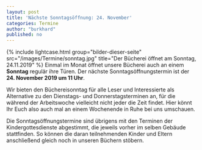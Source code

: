 ```yaml
---
layout: post
title: 'Nächste Sonntagsöffnung: 24. November'
categories: Termine
author: "burkhard"
published: no
---
```

{% include lightcase.html group="bilder-dieser-seite"
      src="/images/Termine/sonntag.jpg" 
      title="Der Bücherei öffnet am Sonntag, 24.11.2019" %}
Einmal im Monat öffnet unsere Bücherei auch an einem **Sonntag** regulär ihre Türen. Der nächste Sonntagsöffnungstermin ist der **24. November 2019 um 11 Uhr**.

Wir bieten den Büchereisonntag für alle Leser und Interessierte als Alternative zu den Dienstags- und Donnerstagsterminen an, für die während der Arbeitswoche vielleicht nicht jeder die Zeit findet. Hier könnt Ihr Euch also auch mal an einem Wochenende in Ruhe bei uns umschauen.

Die Sonntagsöffnungstermine sind übrigens mit den Terminen der Kindergottesdienste abgestimmt, die jeweils vorher im selben Gebäude stattfinden. So können die daran teilnehmenden Kinder und Eltern anschließend gleich noch in unseren Büchern stöbern. 
